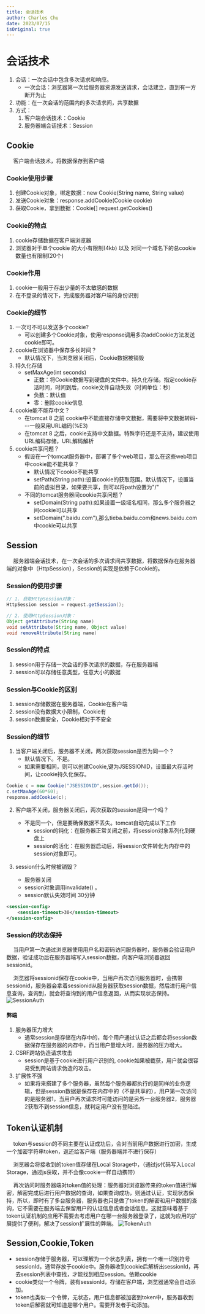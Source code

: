 ```yaml
---
title: 会话技术
author: Charles Chu
date: 2023/07/15
isOriginal: true
---
```


# 会话技术

1. 会话：一次会话中包含多次请求和响应。
    - 一次会话：浏览器第一次给服务器资源发送请求，会话建立，直到有一方断开为止
2. 功能：在一次会话的范围内的多次请求间，共享数据
3. 方式：
    1. 客户端会话技术：Cookie
    2. 服务器端会话技术：Session		

## Cookie
&emsp; 客户端会话技术，将数据保存到客户端

### Cookie使用步骤
1. 创建Cookie对象，绑定数据：new Cookie(String name, String value) 
2. 发送Cookie对象：response.addCookie(Cookie cookie) 
3. 获取Cookie，拿到数据：Cookie[]  request.getCookies()  

### Cookie的特点
1. cookie存储数据在客户端浏览器
2. 浏览器对于单个cookie 的大小有限制(4kb) 以及 对同一个域名下的总cookie数量也有限制(20个)

### Cookie作用
1. cookie一般用于存出少量的不太敏感的数据
2. 在不登录的情况下，完成服务器对客户端的身份识别

### Cookie的细节
1. 一次可不可以发送多个cookie?
    - 可以创建多个Cookie对象，使用response调用多次addCookie方法发送cookie即可。
2. cookie在浏览器中保存多长时间？
    - 默认情况下，当浏览器关闭后，Cookie数据被销毁
3. 持久化存储
    - setMaxAge(int seconds)
        - 正数：将Cookie数据写到硬盘的文件中。持久化存储。指定cookie存活时间，时间到后，cookie文件自动失效（时间单位：秒）
        - 负数：默认值
        - 零：删除cookie信息
4. cookie能不能存中文？
    * 在tomcat 8 之前 cookie中不能直接存储中文数据，需要将中文数据转码---一般采用URL编码(%E3)
    * 在tomcat 8 之后，cookie支持中文数据。特殊字符还是不支持，建议使用URL编码存储，URL解码解析
5. cookie共享问题？
    - 假设在一个tomcat服务器中，部署了多个web项目，那么在这些web项目中cookie能不能共享？
        * 默认情况下cookie不能共享
        * setPath(String path):设置cookie的获取范围。默认情况下，设置当前的虚拟目录，如果要共享，则可以将path设置为"/"			
    - 不同的tomcat服务器间cookie共享问题？
        * setDomain(String path):如果设置一级域名相同，那么多个服务器之间cookie可以共享
        * setDomain(".baidu.com"),那么tieba.baidu.com和news.baidu.com中cookie可以共享


## Session
&emsp; 服务器端会话技术，在一次会话的多次请求间共享数据，将数据保存在服务器端的对象中（HttpSession），Session的实现是依赖于Cookie的。

### Session的使用步骤
```java
// 1. 获取HttpSession对象：
HttpSession session = request.getSession();

// 2. 使用HttpSession对象：
Object getAttribute(String name)  
void setAttribute(String name, Object value)
void removeAttribute(String name)  
```

### Session的特点
1. session用于存储一次会话的多次请求的数据，存在服务器端
2. session可以存储任意类型，任意大小的数据

### Session与Cookie的区别
1. session存储数据在服务器端，Cookie在客户端
2. session没有数据大小限制，Cookie有
3. session数据安全，Cookie相对于不安全

### Session的细节
1. 当客户端关闭后，服务器不关闭，两次获取session是否为同一个？
    * 默认情况下。不是。
    * 如果需要相同，则可以创建Cookie,键为JSESSIONID，设置最大存活时间，让cookie持久化保存。
```java
Cookie c = new Cookie("JSESSIONID",session.getId());
c.setMaxAge(60*60);
response.addCookie(c);
```

2. 客户端不关闭，服务器关闭后，两次获取的session是同一个吗？
   - 不是同一个，但是要确保数据不丢失。tomcat自动完成以下工作
        * session的钝化：在服务器正常关闭之前，将session对象系列化到硬盘上
        * session的活化：在服务器启动后，将session文件转化为内存中的session对象即可。

3. session什么时候被销毁？
    - 服务器关闭
    - session对象调用invalidate() 。
    - session默认失效时间 30分钟
```xml
<session-config>
    <session-timeout>30</session-timeout>
</session-config>
```  

### Session的状态保持
&emsp; 当用户第一次通过浏览器使用用户名和密码访问服务器时，服务器会验证用户数据，验证成功后在服务器端写入session数据，向客户端浏览器返回sessionid。

&emsp; 浏览器将sessionid保存在cookie中，当用户再次访问服务器时，会携带sessionid，服务器会拿着sessionid从服务器获取session数据，然后进行用户信息查询，查询到，就会将查询到的用户信息返回，从而实现状态保持。
![SessionAuth](/public/network/conversationTechnolog/SessionAuth.png)

#### 弊端
1. 服务器压力增大
    - 通常session是存储在内存中的，每个用户通过认证之后都会将session数据保存在服务器的内存中，而当用户量增大时，服务器的压力增大。
2. CSRF跨站伪造请求攻击
    - session是基于cookie进行用户识别的, cookie如果被截获，用户就会很容易受到跨站请求伪造的攻击。
3. 扩展性不强
    - 如果将来搭建了多个服务器，虽然每个服务器都执行的是同样的业务逻辑，但是session数据是保存在内存中的（不是共享的），用户第一次访问的是服务器1，当用户再次请求时可能访问的是另外一台服务器2，服务器2获取不到session信息，就判定用户没有登陆过。


## Token认证机制

&emsp; token与session的不同主要在认证成功后，会对当前用户数据进行加密，生成一个加密字符串token，返还给客户端（服务器端并不进行保存）

&emsp; 浏览器会将接收到的token值存储在Local Storage中，（通过js代码写入Local Storage，通过js获取，并不会像cookie一样自动携带）

&emsp; 再次访问时服务器端对token值的处理：服务器对浏览器传来的token值进行解密，解密完成后进行用户数据的查询，如果查询成功，则通过认证，实现状态保持，所以，即时有了多台服务器，服务器也只是做了token的解密和用户数据的查询，它不需要在服务端去保留用户的认证信息或者会话信息，这就意味着基于token认证机制的应用不需要去考虑用户在哪一台服务器登录了，这就为应用的扩展提供了便利，解决了session扩展性的弊端。
![TokenAuth](/public/network/conversationTechnolog/TokenAuth.png)

## Session,Cookie,Token
- session存储于服务器，可以理解为一个状态列表，拥有一个唯一识别符号sessionId，通常存放于cookie中。服务器收到cookie后解析出sessionId，再去session列表中查找，才能找到相应session。依赖cookie
- cookie类似一个令牌，装有sessionId，存储在客户端，浏览器通常会自动添加。
- token也类似一个令牌，无状态，用户信息都被加密到token中，服务器收到token后解密就可知道是哪个用户。需要开发者手动添加。